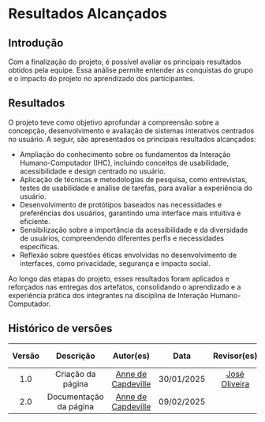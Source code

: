 <!--O(s) resultado(s) alcançado(s) com a execução do projeto (em relação ao objetivo do projeto)-->

# Resultados Alcançados

## Introdução

Com a finalização do projeto, é possível avaliar os principais resultados obtidos pela equipe. Essa análise permite entender as conquistas do grupo e o impacto do projeto no aprendizado dos participantes.

## Resultados

O projeto teve como objetivo aprofundar a compreensão sobre a concepção, desenvolvimento e avaliação de sistemas interativos centrados no usuário. A seguir, são apresentados os principais resultados alcançados:

- Ampliação do conhecimento sobre os fundamentos da Interação Humano-Computador (IHC), incluindo conceitos de usabilidade, acessibilidade e design centrado no usuário.
- Aplicação de técnicas e metodologias de pesquisa, como entrevistas, testes de usabilidade e análise de tarefas, para avaliar a experiência do usuário.
- Desenvolvimento de protótipos baseados nas necessidades e preferências dos usuários, garantindo uma interface mais intuitiva e eficiente.
- Sensibilização sobre a importância da acessibilidade e da diversidade de usuários, compreendendo diferentes perfis e necessidades específicas.
- Reflexão sobre questões éticas envolvidas no desenvolvimento de interfaces, como privacidade, segurança e impacto social.

Ao longo das etapas do projeto, esses resultados foram aplicados e reforçados nas entregas dos artefatos, consolidando o aprendizado e a experiência prática dos integrantes na disciplina de Interação Humano-Computador.

## Histórico de versões

| Versão |       Descrição        |                     Autor(es)                      |    Data    |                 Revisor(es)                  | Data de revisão |
| :----: | :--------------------: | :------------------------------------------------: | :--------: | :------------------------------------------: | :-------------: |
|  1.0   |   Criação da página    | [Anne de Capdeville](https://github.com/nanecapde) | 30/01/2025 | [José Oliveira](https://github.com/jose1277) |   30/01/2025    |
|  2.0   | Documentação da página | [Anne de Capdeville](https://github.com/nanecapde) | 09/02/2025 |                                              |   xx/02/2025    |
